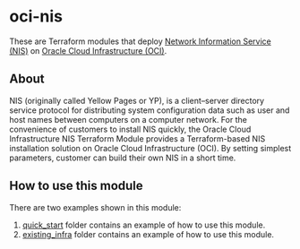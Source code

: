 # oci-nis
These are Terraform modules that deploy [Network Information Service (NIS)](https://en.wikipedia.org/wiki/Network_Information_Service) on [Oracle Cloud Infrastructure (OCI)](https://cloud.oracle.com/en_US/cloud-infrastructure).

## About
NIS (originally called Yellow Pages or YP), is a client–server directory service protocol for distributing system configuration data such as user and host names between computers on a computer network. For the convenience of customers to install NIS quickly, the Oracle Cloud Infrastructure NIS Terraform Module provides a Terraform-based NIS installation solution on Oracle Cloud Infrastructure (OCI). By setting simplest parameters, customer can build their own NIS in a short time.

## How to use this module
There are two examples shown in this module:
1. [quick_start](./examples/quick_start) folder contains an example of how to use this module.
2. [existing_infra](./examples/existing_infra) folder contains an example of how to use this module.
